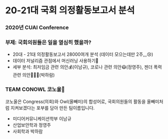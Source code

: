 # 20-21대 국회 의정활동보고서 분석 
### 2020년 CUAI Conference
### 부제: 국회의원들은 일을 열심히 했을까?

* 20대 - 21대 의정활동보고서 28000여개 분석 (데이터 모으는데만 2주,,,😢)
* 데이터 저널리즘 관점에서 머신러닝 사용하기📝
* 세부 분석: 최저임금 관련 의안💰(이남규), 코로나 관련 의안😷(정영주), 젠더 폭력 관련 의안💁🏻‍♀️(박하람) 

### TEAM CONOWL 코노울🦉 
코노울은 Congress(의회)와 Owl(올빼미)의 합성어로, 국회의원들의 활동을 올빼미처럼 지켜보겠다는 포부를 담아 만든 팀이름입니다. 
* 미디어커뮤니케이션학부 이남규
* 산업보안학과 정영주 
* 사회학과 박하람 
